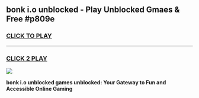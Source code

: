 
## bonk i.o unblocked - Play Unblocked Gmaes & Free #p809e
<h3>
<a href="https://news.freeplayer.one?title=bonk_i.o_unblocked&ref=03M">CLICK TO PLAY</a></h3>
<hr>

<h3>
<a href="https://news.freeplayer.one?title=bonk_i.o_unblocked&ref=03M">CLICK 2 PLAY</a>
  
</h3>

<a href="https://news.freeplayer.one?title=bonk_i.o_unblocked&ref=03M"><img src="https://clearcache.store/games.png"></a>


**bonk i.o unblocked games unblocked: Your Gateway to Fun and Accessible Online Gaming**
